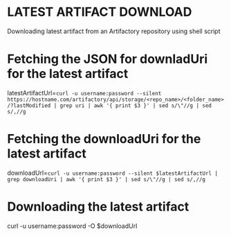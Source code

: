 # LATEST ARTIFACT DOWNLOAD
Downloading latest artifact from an Artifactory repository using shell script

# Fetching the JSON for downladUri for the latest artifact
latestArtifactUrl=`curl -u username:password --silent https://hostname.com/artifactory/api/storage/<repo_name>/<folder_name>/?lastModified | grep uri | awk '{ print $3 }' | sed s/\"//g | sed s/,//g`

# Fetching the downloadUri for the latest artifact
downloadUrl=`curl -u username:password --silent $latestArtifactUrl | grep downloadUri | awk '{ print $3 }' | sed s/\"//g | sed s/,//g`

# Downloading the latest artifact
curl -u username:password -O $downloadUrl
